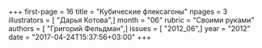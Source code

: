 +++
first-page = 16
title = "Кубические флексагоны"
npages = 3
illustrators = [ "Дарья Котова",]
month = "06"
rubric = "Своими руками"
authors = [ "Григорий Фельдман",]
issues = [ "2012_06",]
year = "2012"
date = "2017-04-24T15:37:56+03:00"
+++
